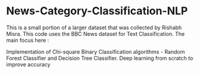 # News-Category-Classification-NLP
This is a small portion of a larger dataset that was collected by
Rishabh Misra.
This code uses the BBC News dataset for Text Classification. The main focus here :

Implementation of Chi-square
Binary Classification algorithms - Random Forest Classifier and Decision Tree Classifier.
Deep learning from scratch to improve accuracy
